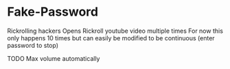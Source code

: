 # Fake-Password
Rickrolling hackers
Opens Rickroll youtube video multiple times
For now this only happens 10 times but can easily be modified to be continuous (enter password to stop)

TODO
Max volume automatically
